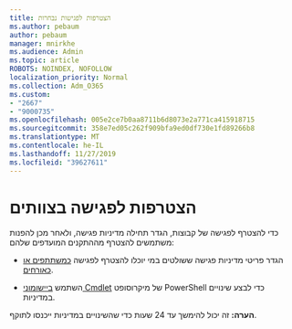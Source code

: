 ```yaml
---
title: הצטרפות לפגישות נבחרות
ms.author: pebaum
author: pebaum
manager: mnirkhe
ms.audience: Admin
ms.topic: article
ROBOTS: NOINDEX, NOFOLLOW
localization_priority: Normal
ms.collection: Adm_O365
ms.custom:
- "2667"
- "9000735"
ms.openlocfilehash: 005e2ce7b0aa8711b6d8073e2a771ca415918715
ms.sourcegitcommit: 358e7ed05c262f909bfa9ed0df730e1fd89266b8
ms.translationtype: MT
ms.contentlocale: he-IL
ms.lasthandoff: 11/27/2019
ms.locfileid: "39627611"
---
```

# <a name="join-a-meeting-in-teams"></a>הצטרפות לפגישה בצוותים

כדי להצטרף לפגישה של קבוצות, הגדר תחילה מדיניות פגישה, ולאחר מכן להפנות משתמשים להצטרף מההתקנים המועדפים שלהם:

- הגדר פריטי מדיניות פגישה ששולטים במי יוכלו להצטרף לפגישה [כמשתתפים או כאורחים](https://docs.microsoft.com/microsoftteams/meeting-policies-in-teams#meeting-policy-settings---participants--guests). 

- השתמש [ביישומוני Cmdlet](https://docs.microsoft.com/microsoftteams/teams-powershell-overview) של מיקרוסופט PowerShell כדי לבצע שינויים במדיניות.    

**הערה:** זה יכול להימשך עד 24 שעות כדי שהשינויים במדיניות ייכנסו לתוקף.